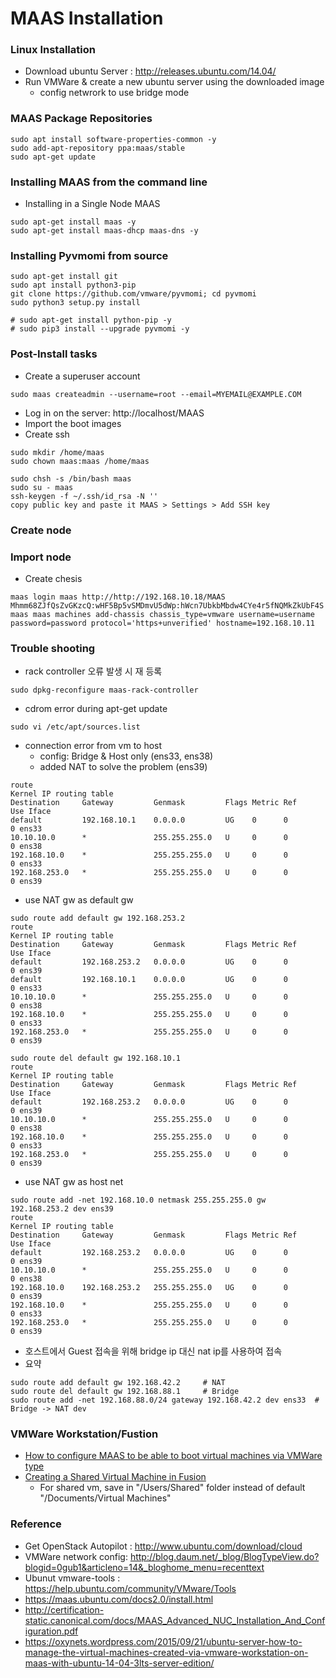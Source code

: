# MAAS Installation

### Linux Installation
- Download ubuntu Server : http://releases.ubuntu.com/14.04/
- Run VMWare & create a new ubuntu server using the downloaded image
  - config netwrork to use bridge mode

### MAAS Package Repositories
```
sudo apt install software-properties-common -y
sudo add-apt-repository ppa:maas/stable
sudo apt-get update
```

### Installing MAAS from the command line 
- Installing in a Single Node MAAS
```
sudo apt-get install maas -y
sudo apt-get install maas-dhcp maas-dns -y
```
### Installing Pyvmomi from source
```
sudo apt-get install git
sudo apt install python3-pip
git clone https://github.com/vmware/pyvmomi; cd pyvmomi
sudo python3 setup.py install

# sudo apt-get install python-pip -y
# sudo pip3 install --upgrade pyvmomi -y
```

### Post-Install tasks
- Create a superuser account
```
sudo maas createadmin --username=root --email=MYEMAIL@EXAMPLE.COM
```
- Log in on the server: http://localhost/MAAS
- Import the boot images  
- Create ssh
```
sudo mkdir /home/maas
sudo chown maas:maas /home/maas

sudo chsh -s /bin/bash maas
sudo su - maas
ssh-keygen -f ~/.ssh/id_rsa -N ''
copy public key and paste it MAAS > Settings > Add SSH key
```

### Create node

### Import node
- Create chesis
```
maas login maas http://http://192.168.10.18/MAAS Mhmm68ZJfQsZvGKzcQ:wHF5Bp5vSMDmvU5dWp:hWcn7UbkbMbdw4CYe4r5fNQMkZkUbF4S
maas maas machines add-chassis chassis_type=vmware username=username  password=password protocol='https+unverified' hostname=192.168.10.11
```

### Trouble shooting
- rack controller 오류 발생 시 재 등록
```
sudo dpkg-reconfigure maas-rack-controller
```
- cdrom error during apt-get update
```
sudo vi /etc/apt/sources.list
```
- connection error from vm to host
  - config: Bridge & Host only (ens33, ens38)
  - added NAT to solve the problem (ens39)
  
```
route
Kernel IP routing table
Destination     Gateway         Genmask         Flags Metric Ref    Use Iface
default         192.168.10.1    0.0.0.0         UG    0      0        0 ens33
10.10.10.0      *               255.255.255.0   U     0      0        0 ens38
192.168.10.0    *               255.255.255.0   U     0      0        0 ens33
192.168.253.0   *               255.255.255.0   U     0      0        0 ens39
```
  - use NAT gw as default gw
```
sudo route add default gw 192.168.253.2 
route
Kernel IP routing table
Destination     Gateway         Genmask         Flags Metric Ref    Use Iface
default         192.168.253.2   0.0.0.0         UG    0      0        0 ens39
default         192.168.10.1    0.0.0.0         UG    0      0        0 ens33
10.10.10.0      *               255.255.255.0   U     0      0        0 ens38
192.168.10.0    *               255.255.255.0   U     0      0        0 ens33
192.168.253.0   *               255.255.255.0   U     0      0        0 ens39

sudo route del default gw 192.168.10.1
route
Kernel IP routing table
Destination     Gateway         Genmask         Flags Metric Ref    Use Iface
default         192.168.253.2   0.0.0.0         UG    0      0        0 ens39
10.10.10.0      *               255.255.255.0   U     0      0        0 ens38
192.168.10.0    *               255.255.255.0   U     0      0        0 ens33
192.168.253.0   *               255.255.255.0   U     0      0        0 ens39

```
  - use NAT gw as host net
```
sudo route add -net 192.168.10.0 netmask 255.255.255.0 gw 192.168.253.2 dev ens39
route
Kernel IP routing table
Destination     Gateway         Genmask         Flags Metric Ref    Use Iface
default         192.168.253.2   0.0.0.0         UG    0      0        0 ens39
10.10.10.0      *               255.255.255.0   U     0      0        0 ens38
192.168.10.0    192.168.253.2   255.255.255.0   UG    0      0        0 ens39
192.168.10.0    *               255.255.255.0   U     0      0        0 ens33
192.168.253.0   *               255.255.255.0   U     0      0        0 ens39
```
  - 호스트에서 Guest 접속을 위해 bridge ip 대신 nat ip를 사용하여 접속
  - 요약 
```
sudo route add default gw 192.168.42.2     # NAT
sudo route del default gw 192.168.88.1     # Bridge
sudo route add -net 192.168.88.0/24 gateway 192.168.42.2 dev ens33  # Bridge -> NAT dev
```

### VMWare Workstation/Fustion 
- [How to configure MAAS to be able to boot virtual machines via VMWare type](http://askubuntu.com/questions/663771/how-to-configure-maas-to-be-able-to-boot-virtual-machines-via-vmware-type)
- [Creating a Shared Virtual Machine in Fusion](https://pubs.vmware.com/fusion-8/index.jsp?topic=%2Fcom.vmware.fusion.using.doc%2FGUID-30FCA4B3-D9FD-40AF-8817-F0902AE6D758.html)
  - For shared vm, save in "/Users/Shared" folder instead of default "/Documents/Virtual Machines"

### Reference
- Get OpenStack Autopilot : http://www.ubuntu.com/download/cloud
- VMWare network config: http://blog.daum.net/_blog/BlogTypeView.do?blogid=0gub1&articleno=14&_bloghome_menu=recenttext
- Ubunut vmware-tools : https://help.ubuntu.com/community/VMware/Tools
- https://maas.ubuntu.com/docs2.0/install.html
- http://certification-static.canonical.com/docs/MAAS_Advanced_NUC_Installation_And_Configuration.pdf
- https://oxynets.wordpress.com/2015/09/21/ubuntu-server-how-to-manage-the-virtual-machines-created-via-vmware-workstation-on-maas-with-ubuntu-14-04-3lts-server-edition/
